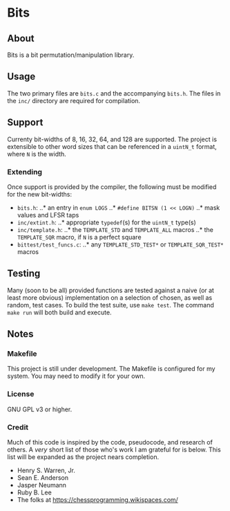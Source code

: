 Bits
====

## About

Bits is a bit permutation/manipulation library.

## Usage

The two primary files are `bits.c` and the accompanying `bits.h`. The files in the `inc/` directory are required for compilation.

## Support

Currenty bit-widths of 8, 16, 32, 64, and 128 are supported. The project is extensible to other word sizes that can be referenced in a `uintN_t` format, where `N` is the width.

### Extending

Once support is provided by the compiler, the following must be modified for the new bit-widths:
+ `bits.h`:
 ..* an entry in `enum LOGS`
 ..* `#define BITSN (1 << LOGN)`
 ..* mask values and LFSR taps
+ `inc/extint.h`:
 ..* appropriate `typedef`(s) for the `uintN_t` type(s)
+ `inc/template.h`:
 ..* the `TEMPLATE_STD` and `TEMPLATE_ALL` macros
 ..* the `TEMPLATE_SQR` macro, if `N` is a perfect square
+ `bittest/test_funcs.c`:
 ..* any `TEMPLATE_STD_TEST*` or `TEMPLATE_SQR_TEST*` macros

## Testing

Many (soon to be all) provided functions are tested against a naive (or at least more obvious) implementation on a selection of chosen, as well as random, test cases. To build the test suite, use `make test`. The command `make run` will both build and execute.

## Notes

### Makefile

This project is still under development. The Makefile is configured for my system. You may need to modify it for your own.

### License

GNU GPL v3 or higher.

### Credit

Much of this code is inspired by the code, pseudocode, and research of others. A _very_ short list of those who's work I am grateful for is below. This list will be expanded as the project nears completion.

+ Henry S. Warren, Jr.
+ Sean E. Anderson
+ Jasper Neumann
+ Ruby B. Lee
+ The folks at https://chessprogramming.wikispaces.com/

